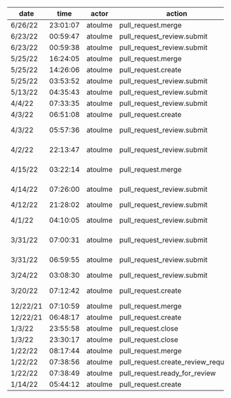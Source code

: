 | date     | time     | actor   | action                             | repo                    | user    | data.team | data.new_repo_permission | data.old_repo_permission |
| -------- | -------- | ------- | ---------------------------------- | ----------------------- | ------- | --------- | ------------------------ | ------------------------ |
| 6/26/22  | 23:01:07 | atoulme | pull_request.merge                 | hyperledger/besu        | atoulme |           |                          |                          |
| 6/23/22  | 00:59:47 | atoulme | pull_request_review.submit         | hyperledger/besu        |         |           |                          |                          |
| 6/23/22  | 00:59:38 | atoulme | pull_request_review.submit         | hyperledger/besu        |         |           |                          |                          |
| 5/25/22  | 16:24:05 | atoulme | pull_request.merge                 | hyperledger/besu        | atoulme |           |                          |                          |
| 5/25/22  | 14:26:06 | atoulme | pull_request.create                | hyperledger/besu        | atoulme |           |                          |                          |
| 5/25/22  | 03:53:52 | atoulme | pull_request_review.submit         | hyperledger/besu        |         |           |                          |                          |
| 5/13/22  | 04:35:43 | atoulme | pull_request_review.submit         | hyperledger/besu        |         |           |                          |                          |
| 4/4/22   | 07:33:35 | atoulme | pull_request_review.submit         | hyperledger/besu        |         |           |                          |                          |
| 4/3/22   | 06:51:08 | atoulme | pull_request.create                | hyperledger/besu        | atoulme |           |                          |                          |
| 4/3/22   | 05:57:36 | atoulme | pull_request_review.submit         | hyperledger/besu-native |         |           |                          |                          |
| 4/2/22   | 22:13:47 | atoulme | pull_request_review.submit         | hyperledger/besu-native |         |           |                          |                          |
| 4/15/22  | 03:22:14 | atoulme | pull_request.merge                 | hyperledger/besu-native | atoulme |           |                          |                          |
| 4/14/22  | 07:26:00 | atoulme | pull_request_review.submit         | hyperledger/besu-native |         |           |                          |                          |
| 4/12/22  | 21:28:02 | atoulme | pull_request_review.submit         | hyperledger/besu        |         |           |                          |                          |
| 4/1/22   | 04:10:05 | atoulme | pull_request_review.submit         | hyperledger/besu-native |         |           |                          |                          |
| 3/31/22  | 07:00:31 | atoulme | pull_request_review.submit         | hyperledger/besu-native |         |           |                          |                          |
| 3/31/22  | 06:59:55 | atoulme | pull_request_review.submit         | hyperledger/besu-native |         |           |                          |                          |
| 3/24/22  | 03:08:30 | atoulme | pull_request_review.submit         | hyperledger/besu        |         |           |                          |                          |
| 3/20/22  | 07:12:42 | atoulme | pull_request.create                | hyperledger/besu-native | atoulme |           |                          |                          |
| 12/22/21 | 07:10:59 | atoulme | pull_request.merge                 | hyperledger/besu        | atoulme |           |                          |                          |
| 12/22/21 | 06:48:17 | atoulme | pull_request.create                | hyperledger/besu        | atoulme |           |                          |                          |
| 1/3/22   | 23:55:58 | atoulme | pull_request.close                 | hyperledger/besu        | atoulme |           |                          |                          |
| 1/3/22   | 23:30:17 | atoulme | pull_request.close                 | hyperledger/besu        | atoulme |           |                          |                          |
| 1/22/22  | 08:17:44 | atoulme | pull_request.merge                 | hyperledger/besu        | atoulme |           |                          |                          |
| 1/22/22  | 07:38:56 | atoulme | pull_request.create_review_request | hyperledger/besu        | atoulme |           |                          |                          |
| 1/22/22  | 07:38:49 | atoulme | pull_request.ready_for_review      | hyperledger/besu        | atoulme |           |                          |                          |
| 1/14/22  | 05:44:12 | atoulme | pull_request.create                | hyperledger/besu        | atoulme |           |                          |                          |
